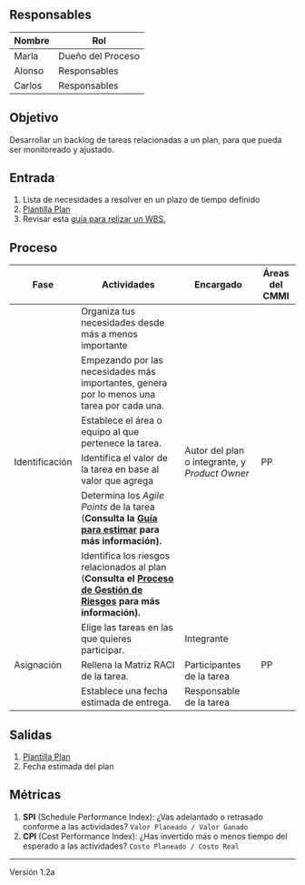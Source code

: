 ## Responsables
| Nombre    | Rol               | 
| --------- | ----------------- | 
| Marla     | Dueño del Proceso | 
| Alonso    | Responsables      | 
| Carlos    | Responsables      | 


## Objetivo
Desarrollar un backlog de tareas relacionadas a un plan, para que pueda ser monitoreado y ajustado.

## Entrada 
1. Lista de necesidades a resolver en un plazo de tiempo definido
2. [Plantilla Plan](https://docs.google.com/spreadsheets/d/1_tEVZlBT36JiXt0Qq1hy3zojkzO2abnw79ju-6LbB4s/edit#gid=976734963) 
3. Revisar esta [guía para relizar un WBS.](https://github.com/novaDepto/Nova/wiki/Gu%C3%ADa-para-definir-un-WBS) 

## Proceso
<table>
  <thead>
    <tr>
      <th>Fase</th>
      <th>Actividades</th>
      <th>Encargado</th>
      <th>Áreas del CMMI</th>
    </tr>
  </thead>
  <tbody>
    <tr>
      <td rowspan="6">Identificación</td>
      <td>Organiza tus necesidades desde más a menos importante</td>
      <td rowspan="6">Autor del plan o integrante, y <em>Product Owner</em></td>
      <td rowspan="6">PP</td>
    </tr>
    <tr>
      <td>Empezando por las necesidades más importantes, genera por lo menos una tarea por cada una.</td>
    </tr>
    <tr>
      <td>Establece el área o equipo al que pertenece la tarea.</td>
    </tr>
    <tr>
      <td>Identifica el valor de la tarea en base al valor que agrega</td>
    </tr>
    <tr>
      <td>Determina los <em>Agile Points</em> de la tarea (<strong>Consulta la <a href="https://github.com/novaDepto/Nova/wiki/Guía-para-Estimar">Guía para estimar</a> para más información).</strong></td>
    </tr>
    <tr>
      <td>Identifica los riesgos relacionados al plan (<strong>Consulta el <a href="https://github.com/novaDepto/Nova/wiki/Proceso-de-gesti%C3%B3n-de-riesgos">Proceso de Gestión de Riesgos</a> para más información).</strong>
    </tr>
    <tr>
      <td rowspan="3">Asignación</td>
      <td>Elige las tareas en las que quieres participar.</td>
      <td>Integrante</td>
      <td rowspan="3">PP</td>
    </tr>
    <tr>
      <td>Rellena la Matriz RACI de la tarea.</td>
      <td>Participantes de la tarea</td>
    </tr>
    <tr>
      <td>Establece una fecha estimada de entrega.</td>
      <td>Responsable de la tarea</td>
    </tr>
    <!--<tr>
      <td>Medición</td>
      <td>Una vez terminada la tarea, registra las horas que tomó hacerla.</td>
      <td>Participante de la tarea</td>
      <td>PP</td>
    </tr>
    <tr>
      <td rowspan="5">Seguimiento</td>
      <td>Calcula las métricas del plan.</td>
      <td rowspan="5">Autor del plan o integrante</td>
      <td rowspan="5">PP</td>
    </tr>
    <tr>
      <td>Evalúa las tendencias de las métricas.</td>
    </tr>
    <tr>
      <td>Evalúa si el plan tiene una desviación mayor al 30%</td>
    </tr>
    <tr>
      <td>Actualiza la información de las tareas de ser necesario.</td>
    </tr>
    <tr>
      <td>Actualiza o reformula el plan con base en la desviación.</td>
    </tr>-->
  </tbody>
</table>

## Salidas
1. [Plantilla Plan](https://docs.google.com/spreadsheets/d/1_tEVZlBT36JiXt0Qq1hy3zojkzO2abnw79ju-6LbB4s/edit#gid=976734963) 
2. Fecha estimada del plan
    
## Métricas
1. **SPI** (Schedule Performance Index): ¿Vas adelantado o retrasado conforme a las actividades?
`Valor Planeado / Valor Ganado`
2. **CPI** (Cost Performance Index): ¿Has invertido más o menos tiempo del esperado a las actividades?
`Costo Planeado / Costo Real`

***

Versión 1.2a


